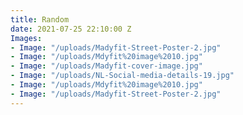 ```yaml
---
title: Random
date: 2021-07-25 22:10:00 Z
Images:
- Image: "/uploads/Madyfit-Street-Poster-2.jpg"
- Image: "/uploads/Mdyfit%20image%2010.jpg"
- Image: "/uploads/Madyfit-cover-image.jpg"
- Image: "/uploads/NL-Social-media-details-19.jpg"
- Image: "/uploads/Mdyfit%20image%2010.jpg"
- Image: "/uploads/Madyfit-Street-Poster-2.jpg"
---
```



